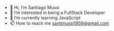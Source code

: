 - 👋 Hi, I’m Santiago Mussi
- 👀 I’m interested in being a FullStack Developer
- 🌱 I’m currently learning JavaScript
- 📫 How to reach me santimussi1959@gmail.com

